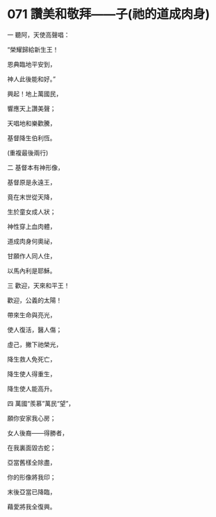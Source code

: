 # 071 讚美和敬拜——子(祂的道成肉身)

一 聽阿，天使高聲唱：

“榮耀歸給新生王！

恩典臨地平安到，

神人此後能和好。”

興起！地上萬國民，

響應天上讚美聲；

天唱地和樂歡騰，

基督降生伯利恆。

(重複最後兩行)

二 基督本有神形像，

基督原是永遠王，

竟在末世從天降，

生於童女成人狀；

神性穿上血肉體，

道成肉身何奧祕，

甘願作人同人住，

以馬內利是耶穌。

三 歡迎，天來和平王！

歡迎，公義的太陽！

帶來生命與亮光，

使人復活，醫人傷；

虛己，撇下祂榮光，

降生救人免死亡，

降生使人得重生，

降生使人能高升。

四 萬國“羨慕”萬民“望”，

願你安家我心房；

女人後裔——得勝者，

在我裏面毀古蛇；

亞當舊樣全除盡，

你的形像將我印；

末後亞當已降臨，

藉愛將我全復興。

